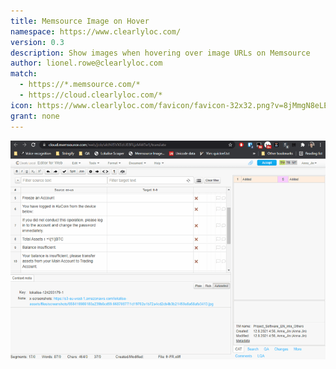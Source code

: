 ```yaml
---
title: Memsource Image on Hover
namespace: https://www.clearlyloc.com/
version: 0.3
description: Show images when hovering over image URLs on Memsource
author: lionel.rowe@clearlyloc.com
match:
  - https://*.memsource.com/*
  - https://cloud.clearlyloc.com/*
icon: https://www.clearlyloc.com/favicon/favicon-32x32.png?v=8jMmgN8eLE
grant: none
---
```


![Memsource Image on Hover extension](/assets/img/biu-biu-smol.gif)

<!-- uncomment for testing: -->
<!-- <a href="/assets/img/Logo-cllc.png">Hover me</a> -->
